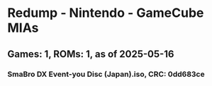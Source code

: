 # Redump - Nintendo - GameCube MIAs
## Games: 1, ROMs: 1, as of 2025-05-16

### SmaBro DX Event-you Disc (Japan).iso, CRC: 0dd683ce

